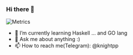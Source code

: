 ### Hi there 👋
![Metrics](https://metrics.lecoq.io/knightpp)

- 🌱 I’m currently learning Haskell ... and GO lang
- 💬 Ask me about anything :)
- 📫 How to reach me(Telegram): @knightpp 
